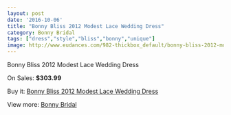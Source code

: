 ```yaml
---
layout: post
date: '2016-10-06'
title: "Bonny Bliss 2012 Modest Lace Wedding Dress"
category: Bonny Bridal
tags: ["dress","style","bliss","bonny","unique"]
image: http://www.eudances.com/982-thickbox_default/bonny-bliss-2012-modest-lace-wedding-dress.jpg
---
```

Bonny Bliss 2012 Modest Lace Wedding Dress

On Sales: **$303.99**
<a href="https://www.eudances.com/en/bonny-bridal/350-bonny-bliss-2012-modest-lace-wedding-dress.html"><amp-img layout="responsive" width="600" height="600" src="//www.eudances.com/982-thickbox_default/bonny-bliss-2012-modest-lace-wedding-dress.jpg" alt="Bonny Bliss 2012 Modest Lace Wedding Dress 0" /></a>
<a href="https://www.eudances.com/en/bonny-bridal/350-bonny-bliss-2012-modest-lace-wedding-dress.html"><amp-img layout="responsive" width="600" height="600" src="//www.eudances.com/983-thickbox_default/bonny-bliss-2012-modest-lace-wedding-dress.jpg" alt="Bonny Bliss 2012 Modest Lace Wedding Dress 1" /></a>
<a href="https://www.eudances.com/en/bonny-bridal/350-bonny-bliss-2012-modest-lace-wedding-dress.html"><amp-img layout="responsive" width="600" height="600" src="//www.eudances.com/984-thickbox_default/bonny-bliss-2012-modest-lace-wedding-dress.jpg" alt="Bonny Bliss 2012 Modest Lace Wedding Dress 2" /></a>

Buy it: [Bonny Bliss 2012 Modest Lace Wedding Dress](https://www.eudances.com/en/bonny-bridal/350-bonny-bliss-2012-modest-lace-wedding-dress.html "Bonny Bliss 2012 Modest Lace Wedding Dress")

View more: [Bonny Bridal](https://www.eudances.com/en/3-bonny-bridal "Bonny Bridal")